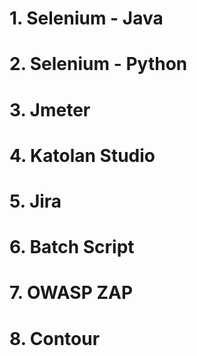 # 1. Selenium - Java
# 2. Selenium - Python
# 3. Jmeter 
# 4. Katolan Studio
# 5. Jira
# 6. Batch Script
# 7. OWASP ZAP
# 8. Contour
